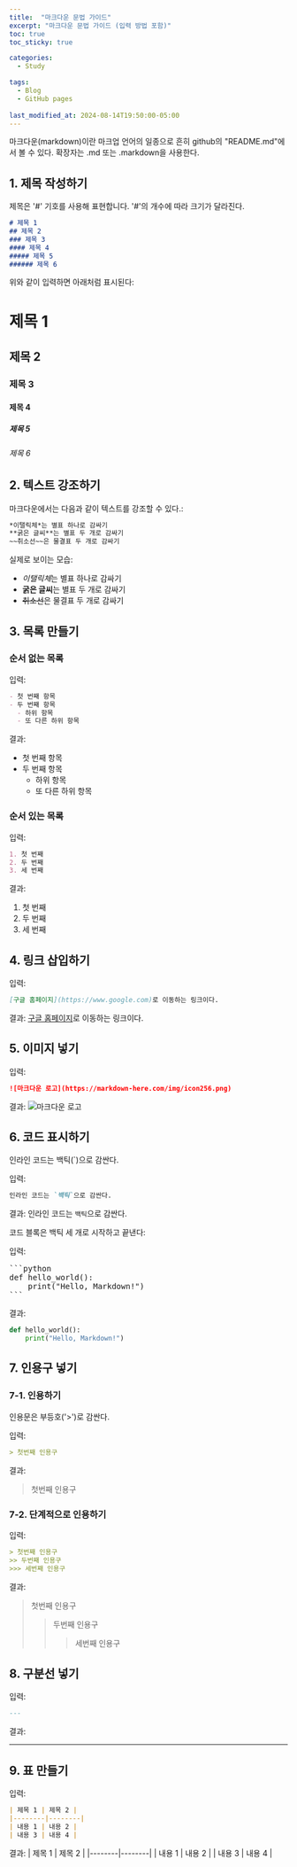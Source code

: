 ```yaml
---
title:  "마크다운 문법 가이드"
excerpt: "마크다운 문법 가이드 (입력 방법 포함)"
toc: true
toc_sticky: true

categories:
  - Study

tags:
  - Blog
  - GitHub pages
  
last_modified_at: 2024-08-14T19:50:00-05:00
---
```


마크다운(markdown)이란 마크업 언어의 일종으로 흔히 github의 "README.md"에서 볼 수 있다.
확장자는 .md 또는 .markdown을 사용한다.

## 1. 제목 작성하기

제목은 '#' 기호를 사용해 표현합니다. '#'의 개수에 따라 크기가 달라진다.

```markdown
# 제목 1
## 제목 2
### 제목 3
#### 제목 4
##### 제목 5
###### 제목 6
```

위와 같이 입력하면 아래처럼 표시된다:

# 제목 1
## 제목 2
### 제목 3
#### 제목 4
##### 제목 5
###### 제목 6

## 2. 텍스트 강조하기

마크다운에서는 다음과 같이 텍스트를 강조할 수 있다.:

```markdown
*이탤릭체*는 별표 하나로 감싸기
**굵은 글씨**는 별표 두 개로 감싸기
~~취소선~~은 물결표 두 개로 감싸기
```

실제로 보이는 모습:

- *이탤릭체*는 별표 하나로 감싸기
- **굵은 글씨**는 별표 두 개로 감싸기
- ~~취소선~~은 물결표 두 개로 감싸기

## 3. 목록 만들기

### 순서 없는 목록

입력:
```markdown
- 첫 번째 항목
- 두 번째 항목
  - 하위 항목
  - 또 다른 하위 항목
```

결과:
- 첫 번째 항목
- 두 번째 항목
    - 하위 항목
    - 또 다른 하위 항목

### 순서 있는 목록

입력:
```markdown
1. 첫 번째
2. 두 번째
3. 세 번째
```

결과:
1. 첫 번째
2. 두 번째
3. 세 번째

## 4. 링크 삽입하기

입력:
```markdown
[구글 홈페이지](https://www.google.com)로 이동하는 링크이다.
```

결과:
[구글 홈페이지](https://www.google.com)로 이동하는 링크이다.

## 5. 이미지 넣기

입력:
```markdown
![마크다운 로고](https://markdown-here.com/img/icon256.png)
```

결과:
![마크다운 로고](https://markdown-here.com/img/icon256.png)

## 6. 코드 표시하기

인라인 코드는 백틱(`)으로 감싼다.

입력:
```markdown
인라인 코드는 `백틱`으로 감싼다.
```

결과:
인라인 코드는 `백틱`으로 감싼다.

코드 블록은 백틱 세 개로 시작하고 끝낸다:

입력:
<pre>
```python
def hello_world():
    print("Hello, Markdown!")
```
</pre>

결과:
```python
def hello_world():
    print("Hello, Markdown!")
```

## 7. 인용구 넣기

### 7-1. 인용하기

인용문은 부등호('>')로 감싼다.

입력:
```markdown
> 첫번째 인용구 
```

결과:
> 첫번째 인용구

### 7-2. 단계적으로 인용하기

입력:
```markdown
> 첫번째 인용구 
>> 두번째 인용구 
>>> 세번째 인용구
```

결과:
> 첫번째 인용구
>> 두번째 인용구
>>> 세번째 인용구

## 8. 구분선 넣기

입력:
```markdown
---
```

결과:

---

## 9. 표 만들기

입력:
```markdown
| 제목 1 | 제목 2 |
|--------|--------|
| 내용 1 | 내용 2 |
| 내용 3 | 내용 4 |
```

결과:
| 제목 1 | 제목 2 |
|--------|--------|
| 내용 1 | 내용 2 |
| 내용 3 | 내용 4 |
